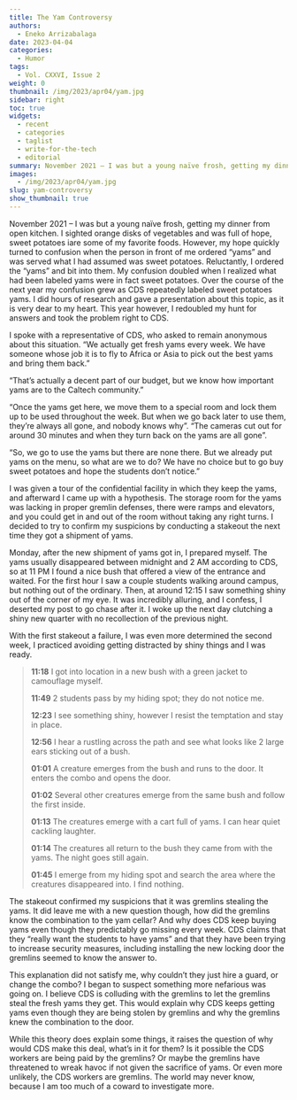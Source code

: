 ```yaml
---
title: The Yam Controversy
authors:
  - Eneko Arrizabalaga
date: 2023-04-04
categories:
  - Humor
tags:
  - Vol. CXXVI, Issue 2
weight: 0
thumbnail: /img/2023/apr04/yam.jpg
sidebar: right
toc: true
widgets:
  - recent
  - categories
  - taglist
  - write-for-the-tech
  - editorial
summary: November 2021 – I was but a young naïve frosh, getting my dinner from open kitchen. I sighted orange disks of vegetables and was full of hope, sweet potatoes iare some of my favorite foods. However, my hope quickly turned to confusion when the person in front of me ordered “yams”.
images:
  - /img/2023/apr04/yam.jpg
slug: yam-controversy
show_thumbnail: true
---
```


November 2021 – I was but a young naïve frosh, getting my dinner from open kitchen. I sighted orange disks of vegetables and was full of hope, sweet potatoes iare some of my favorite foods. However, my hope quickly turned to confusion when the person in front of me ordered “yams” and was served what I had assumed was sweet potatoes. Reluctantly, I ordered the “yams” and bit into them. My confusion doubled when I realized what had been labeled yams were in fact sweet potatoes. Over the course of the next year my confusion grew as CDS repeatedly labeled sweet potatoes yams. I did hours of research and gave a presentation about this topic, as it is very dear to my heart. This year however, I redoubled my hunt for answers and took the problem right to CDS.

I spoke with a representative of CDS, who asked to remain anonymous about this situation. “We actually get fresh yams every week. We have someone whose job it is to fly to Africa or Asia to pick out the best yams and bring them back.” 

“That’s actually a decent part of our budget, but we know how important yams are to the Caltech community.” 

 “Once the yams get here, we move them to a special room and lock them up to be used throughout the week. But when we go back later to use them, they’re always all gone, and nobody knows why”. “The cameras cut out for around 30 minutes and when they turn back on the yams are all gone”. 

“So, we go to use the yams but there are none there. But we already put yams on the menu, so what are we to do? We have no choice but to go buy sweet potatoes and hope the students don’t notice.”

I was given a tour of the confidential facility in which they keep the yams, and afterward I came up with a hypothesis. The storage room for the yams was lacking in proper gremlin defenses, there were ramps and elevators, and you could get in and out of the room without taking any right turns. I decided to try to confirm my suspicions by conducting a stakeout the next time they got a shipment of yams.

Monday, after the new shipment of yams got in, I prepared myself. The yams usually disappeared between midnight and 2 AM according to CDS, so at 11 PM I found a nice bush that offered a view of the entrance and waited. For the first hour I saw a couple students walking around campus, but nothing out of the ordinary. Then, at around 12:15 I saw something shiny out of the corner of my eye. It was incredibly alluring, and I confess, I deserted my post to go chase after it. I woke up the next day clutching a shiny new quarter with no recollection of the previous night.

With the first stakeout a failure, I was even more determined the second week, I practiced avoiding getting distracted by shiny things and I was ready.

>  **11:18**   I got into location in a new bush with a green jacket to camouflage myself.
>
> **11:49**   2 students pass by my hiding spot; they do not notice me.
>
> **12:23**   I see something shiny, however I resist the temptation and stay in place.
>
> **12:56**   I hear a rustling across the path and see what looks like 2 large ears sticking out of a bush.
>
> **01:01**   A creature emerges from the bush and runs to the door. It enters the combo and opens the door.
>
> **01:02**   Several other creatures emerge from the same bush and follow the first inside.
>
> **01:13**   The creatures emerge with a cart full of yams. I can hear quiet cackling laughter.
>
> **01:14**   The creatures all return to the bush they came from with the yams. The night goes still again.
>
> **01:45**   I emerge from my hiding spot and search the area where the creatures disappeared into. I find nothing.


The stakeout confirmed my suspicions that it was gremlins stealing the yams. It did leave me with a new question though, how did the gremlins know the combination to the yam cellar? And why does CDS keep buying yams even though they predictably go missing every week. CDS claims that they “really want the students to have yams” and that they have been trying to increase security measures, including installing the new locking door the gremlins seemed to know the answer to. 

This explanation did not satisfy me, why couldn’t they just hire a guard, or change the combo? I began to suspect something more nefarious was going on. I believe CDS is colluding with the gremlins to let the gremlins steal the fresh yams they get. This would explain why CDS keeps getting yams even though they are being stolen by gremlins and why the gremlins knew the combination to the door.

While this theory does explain some things, it raises the question of why would CDS make this deal, what’s in it for them? Is it possible the CDS workers are being paid by the gremlins? Or maybe the gremlins have threatened to wreak havoc if not given the sacrifice of yams. Or even more unlikely, the CDS workers are gremlins. The world may never know, because I am too much of a coward to investigate more.
